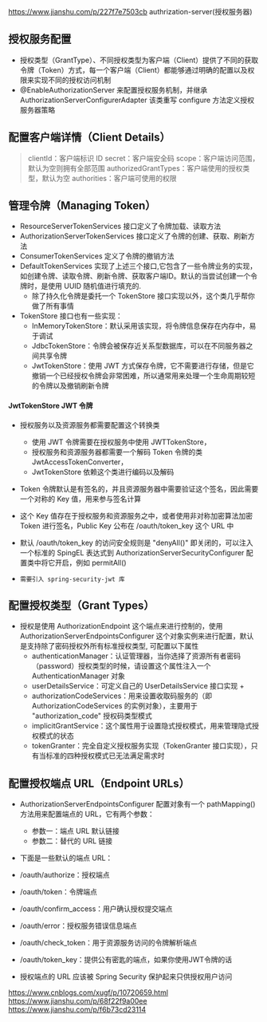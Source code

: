 https://www.jianshu.com/p/227f7e7503cb
authrization-server(授权服务器)

## 授权服务配置
+ 授权类型（GrantType）、不同授权类型为客户端（Client）提供了不同的获取令牌（Token）方式，每一个客户端（Client）都能够通过明确的配置以及权限来实现不同的授权访问机制
+  @EnableAuthorizationServer 来配置授权服务机制，并继承 AuthorizationServerConfigurerAdapter 该类重写 configure 方法定义授权服务器策略

## 配置客户端详情（Client Details）
> clientId：客户端标识 ID
> secret：客户端安全码
> scope：客户端访问范围，默认为空则拥有全部范围
> authorizedGrantTypes：客户端使用的授权类型，默认为空
> authorities：客户端可使用的权限

## 管理令牌（Managing Token）
+ ResourceServerTokenServices 接口定义了令牌加载、读取方法
+ AuthorizationServerTokenServices 接口定义了令牌的创建、获取、刷新方法
+ ConsumerTokenServices 定义了令牌的撤销方法
+ DefaultTokenServices 实现了上述三个接口,它包含了一些令牌业务的实现，如创建令牌、读取令牌、刷新令牌、获取客户端ID。默认的当尝试创建一个令牌时，是使用 UUID 随机值进行填充的.
    + 除了持久化令牌是委托一个 TokenStore 接口实现以外，这个类几乎帮你做了所有事情
+ TokenStore 接口也有一些实现： 
    + InMemoryTokenStore：默认采用该实现，将令牌信息保存在内存中，易于调试
    + JdbcTokenStore：令牌会被保存近关系型数据库，可以在不同服务器之间共享令牌
    + JwtTokenStore：使用 JWT 方式保存令牌，它不需要进行存储，但是它撤销一个已经授权令牌会非常困难，所以通常用来处理一个生命周期较短的令牌以及撤销刷新令牌

#### JwtTokenStore JWT 令牌

+ 授权服务以及资源服务都需要配置这个转换类
  + 使用 JWT 令牌需要在授权服务中使用 JWTTokenStore，
  + 授权服务和资源服务器都需要一个解码 Token 令牌的类 JwtAccessTokenConverter，
  + JwtTokenStore 依赖这个类进行编码以及解码

+ Token 令牌默认是有签名的，并且资源服务器中需要验证这个签名，因此需要一个对称的 Key 值，用来参与签名计算
+ 这个 Key  值存在于授权服务和资源服务之中，或者使用非对称加密算法加密 Token 进行签名，Public Key 公布在 /oauth/token_key 这个 URL 中
+ 默认 /oauth/token_key 的访问安全规则是 "denyAll()" 即关闭的，可以注入一个标准的 SpingEL 表达式到 AuthorizationServerSecurityConfigurer 配置类中将它开启，例如 permitAll()
+ `需要引入 spring-security-jwt 库`

## 配置授权类型（Grant Types）

+ 授权是使用 AuthorizationEndpoint 这个端点来进行控制的，使用 AuthorizationServerEndpointsConfigurer 这个对象实例来进行配置，默认是支持除了密码授权外所有标准授权类型, 可配置以下属性
  + authenticationManager：认证管理器，当你选择了资源所有者密码（password）授权类型的时候，请设置这个属性注入一个 AuthenticationManager 对象
  + userDetailsService：可定义自己的 UserDetailsService 接口实现
    + 
  + authorizationCodeServices：用来设置收取码服务的（即 AuthorizationCodeServices 的实例对象），主要用于 "authorization_code" 授权码类型模式
  + implicitGrantService：这个属性用于设置隐式授权模式，用来管理隐式授权模式的状态
  + tokenGranter：完全自定义授权服务实现（TokenGranter 接口实现），只有当标准的四种授权模式已无法满足需求时

## 配置授权端点 URL（Endpoint URLs）

+ AuthorizationServerEndpointsConfigurer 配置对象有一个 pathMapping() 方法用来配置端点的 URL，它有两个参数：
  + 参数一：端点 URL 默认链接
  + 参数二：替代的 URL 链接

+  下面是一些默认的端点 URL：
  + /oauth/authorize：授权端点
  + /oauth/token：令牌端点
  + /oauth/confirm_access：用户确认授权提交端点
  + /oauth/error：授权服务错误信息端点
  + /oauth/check_token：用于资源服务访问的令牌解析端点
  + /oauth/token_key：提供公有密匙的端点，如果你使用JWT令牌的话

+ 授权端点的 URL 应该被 Spring Security 保护起来只供授权用户访问    


https://www.cnblogs.com/xugf/p/10720659.html
https://www.jianshu.com/p/68f22f9a00ee
https://www.jianshu.com/p/f6b73cd23114

